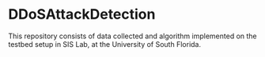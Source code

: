 # DDoSAttackDetection
This repository consists of data collected and algorithm implemented on the testbed setup in SIS Lab, at the University of South Florida.
